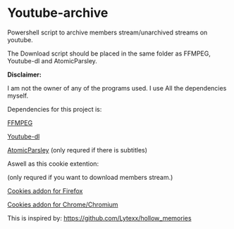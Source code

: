 # Youtube-archive

Powershell script to archive members stream/unarchived streams on youtube.

The Download script should be placed in the same folder as FFMPEG, Youtube-dl and AtomicParsley.


**Disclaimer:**

I am not the owner of any of the programs used.
I use All the dependencies myself.

Dependencies for this project is:

[FFMPEG](https://github.com/BtbN/FFmpeg-Builds/releases)

[Youtube-dl](https://github.com/ytdl-org/youtube-dl/releases)

[AtomicParsley](https://github.com/wez/atomicparsley/releases)
(only requred if there is subtitles)

Aswell as this cookie extention:

(only requred if you want to download members stream.)

[Cookies addon for Firefox](https://addons.mozilla.org/en-US/firefox/addon/cookies-txt/)

[Cookies addon for Chrome/Chromium](https://chrome.google.com/webstore/detail/get-cookiestxt/bgaddhkoddajcdgocldbbfleckgcbcid)

This is inspired by:
https://github.com/Lytexx/hollow_memories
